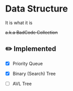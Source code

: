 # Data Structure

It is what it is

~~a.k.a BadCode Collection~~

## ✏️ Implemented

- [x] Priority Queue

- [x] Binary (Search) Tree

- [ ] AVL Tree
